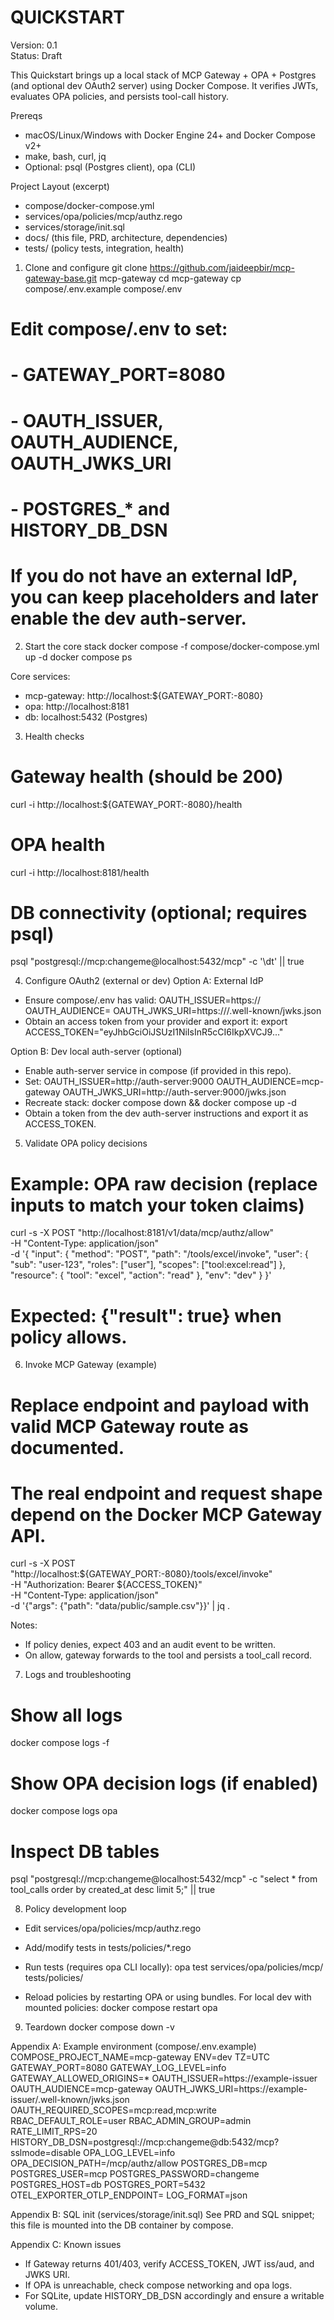 # QUICKSTART

Version: 0.1  
Status: Draft

This Quickstart brings up a local stack of MCP Gateway + OPA + Postgres (and optional dev OAuth2 server) using Docker Compose. It verifies JWTs, evaluates OPA policies, and persists tool-call history.

Prereqs
- macOS/Linux/Windows with Docker Engine 24+ and Docker Compose v2+
- make, bash, curl, jq
- Optional: psql (Postgres client), opa (CLI)

Project Layout (excerpt)
- compose/docker-compose.yml
- services/opa/policies/mcp/authz.rego
- services/storage/init.sql
- docs/ (this file, PRD, architecture, dependencies)
- tests/ (policy tests, integration, health)

1) Clone and configure
git clone https://github.com/jaideepbir/mcp-gateway-base.git mcp-gateway
cd mcp-gateway
cp compose/.env.example compose/.env
# Edit compose/.env to set:
# - GATEWAY_PORT=8080
# - OAUTH_ISSUER, OAUTH_AUDIENCE, OAUTH_JWKS_URI
# - POSTGRES_* and HISTORY_DB_DSN
# If you do not have an external IdP, you can keep placeholders and later enable the dev auth-server.

2) Start the core stack
docker compose -f compose/docker-compose.yml up -d
docker compose ps

Core services:
- mcp-gateway: http://localhost:${GATEWAY_PORT:-8080}
- opa: http://localhost:8181
- db: localhost:5432 (Postgres)

3) Health checks
# Gateway health (should be 200)
curl -i http://localhost:${GATEWAY_PORT:-8080}/health

# OPA health
curl -i http://localhost:8181/health

# DB connectivity (optional; requires psql)
psql "postgresql://mcp:changeme@localhost:5432/mcp" -c '\dt' || true

4) Configure OAuth2 (external or dev)
Option A: External IdP
- Ensure compose/.env has valid:
  OAUTH_ISSUER=https://<issuer>
  OAUTH_AUDIENCE=<audience>
  OAUTH_JWKS_URI=https://<issuer>/.well-known/jwks.json
- Obtain an access token from your provider and export it:
  export ACCESS_TOKEN="eyJhbGciOiJSUzI1NiIsInR5cCI6IkpXVCJ9..."

Option B: Dev local auth-server (optional)
- Enable auth-server service in compose (if provided in this repo).
- Set:
  OAUTH_ISSUER=http://auth-server:9000
  OAUTH_AUDIENCE=mcp-gateway
  OAUTH_JWKS_URI=http://auth-server:9000/jwks.json
- Recreate stack:
  docker compose down && docker compose up -d
- Obtain a token from the dev auth-server instructions and export it as ACCESS_TOKEN.

5) Validate OPA policy decisions
# Example: OPA raw decision (replace inputs to match your token claims)
curl -s -X POST "http://localhost:8181/v1/data/mcp/authz/allow" \
  -H "Content-Type: application/json" \
  -d '{
        "input": {
          "method": "POST",
          "path": "/tools/excel/invoke",
          "user": {
            "sub": "user-123",
            "roles": ["user"],
            "scopes": ["tool:excel:read"]
          },
          "resource": { "tool": "excel", "action": "read" },
          "env": "dev"
        }
      }'

# Expected: {"result": true} when policy allows.

6) Invoke MCP Gateway (example)
# Replace endpoint and payload with valid MCP Gateway route as documented.
# The real endpoint and request shape depend on the Docker MCP Gateway API.
curl -s -X POST "http://localhost:${GATEWAY_PORT:-8080}/tools/excel/invoke" \
  -H "Authorization: Bearer ${ACCESS_TOKEN}" \
  -H "Content-Type: application/json" \
  -d '{"args": {"path": "data/public/sample.csv"}}' | jq .

Notes:
- If policy denies, expect 403 and an audit event to be written.
- On allow, gateway forwards to the tool and persists a tool_call record.

7) Logs and troubleshooting
# Show all logs
docker compose logs -f

# Show OPA decision logs (if enabled)
docker compose logs opa

# Inspect DB tables
psql "postgresql://mcp:changeme@localhost:5432/mcp" -c "select * from tool_calls order by created_at desc limit 5;" || true

8) Policy development loop
- Edit services/opa/policies/mcp/authz.rego
- Add/modify tests in tests/policies/*.rego
- Run tests (requires opa CLI locally):
  opa test services/opa/policies/mcp/ tests/policies/

- Reload policies by restarting OPA or using bundles. For local dev with mounted policies:
  docker compose restart opa

9) Teardown
docker compose down -v

Appendix A: Example environment (compose/.env.example)
COMPOSE_PROJECT_NAME=mcp-gateway
ENV=dev
TZ=UTC
GATEWAY_PORT=8080
GATEWAY_LOG_LEVEL=info
GATEWAY_ALLOWED_ORIGINS=*
OAUTH_ISSUER=https://example-issuer
OAUTH_AUDIENCE=mcp-gateway
OAUTH_JWKS_URI=https://example-issuer/.well-known/jwks.json
OAUTH_REQUIRED_SCOPES=mcp:read,mcp:write
RBAC_DEFAULT_ROLE=user
RBAC_ADMIN_GROUP=admin
RATE_LIMIT_RPS=20
HISTORY_DB_DSN=postgresql://mcp:changeme@db:5432/mcp?sslmode=disable
OPA_LOG_LEVEL=info
OPA_DECISION_PATH=/mcp/authz/allow
POSTGRES_DB=mcp
POSTGRES_USER=mcp
POSTGRES_PASSWORD=changeme
POSTGRES_HOST=db
POSTGRES_PORT=5432
OTEL_EXPORTER_OTLP_ENDPOINT=
LOG_FORMAT=json

Appendix B: SQL init (services/storage/init.sql)
See PRD and SQL snippet; this file is mounted into the DB container by compose.

Appendix C: Known issues
- If Gateway returns 401/403, verify ACCESS_TOKEN, JWT iss/aud, and JWKS URI.
- If OPA is unreachable, check compose networking and opa logs.
- For SQLite, update HISTORY_DB_DSN accordingly and ensure a writable volume.
